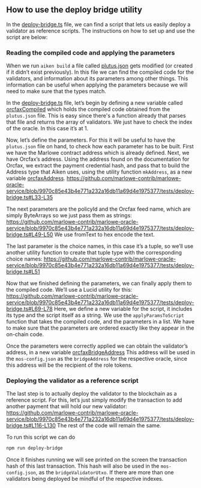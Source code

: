 ## How to use the deploy bridge utility

In the [deploy-bridge.ts](../tests/deploy-bridge.ts) file, we can find a script that lets us easily deploy a validator as reference scripts. The instructions on how to set up and use the script are below:

### Reading the compiled code and applying the parameters

When we run `aiken build` a file called [plutus.json](../on-chain-bridge/plutus.json) gets modified (or created if it didn’t exist previously). In this file we can find the compiled code for the validators, and information about its parameters among other things. This information can be useful when applying the parameters because we will need to make sure that the types match.

In the [deploy-bridge.ts](../tests/deploy-bridge.ts) file, let’s begin by defining a new variable called [orcfaxCompiled](https://github.com/marlowe-contrib/marlowe-oracle-service/blob/9970c85e43b4e771a232a16db11a69d4e1975377/tests/deploy-bridge.ts#L25C1-L25C51) which holds the compiled code obtained from the `plutus.json` file. This is easy since there's a function already that parses that file and returns the array of validators. We just have to check the index of the oracle. In this case it’s at 1.

Now, let’s define the parameters. For this it will be useful to have the `plutus.json` file on hand, to check how each parameter has to be built.
First we have the Marlowe contract address which is already defined. Next, we have Orcfax’s address. Using the address found on the documentation for Orcfax, we extract the payment credential hash, and pass that to build the Address type that Aiken uses, using the utility function `mkAddress`, as a new variable [orcfaxAddress](https://github.com/marlowe-contrib/marlowe-oracle-service/blob/9970c85e43b4e771a232a16db11a69d4e1975377/tests/deploy-bridge.ts#L47).
https://github.com/marlowe-contrib/marlowe-oracle-service/blob/9970c85e43b4e771a232a16db11a69d4e1975377/tests/deploy-bridge.ts#L33-L35


The next parameters are the policyId and the Orcfax feed name, which are simply ByteArrays so we just pass them as strings:
https://github.com/marlowe-contrib/marlowe-oracle-service/blob/9970c85e43b4e771a232a16db11a69d4e1975377/tests/deploy-bridge.ts#L49-L50
We use fromText to hex encode the text.

The last parameter is the choice names, in this case it’s a tuple, so we’ll use another utility function to create that tuple type with the corresponding choice names:
https://github.com/marlowe-contrib/marlowe-oracle-service/blob/9970c85e43b4e771a232a16db11a69d4e1975377/tests/deploy-bridge.ts#L51

Now that we finished defining the parameters, we can finally apply them to the compiled code. We’ll use a Lucid utility for this:
https://github.com/marlowe-contrib/marlowe-oracle-service/blob/9970c85e43b4e771a232a16db11a69d4e1975377/tests/deploy-bridge.ts#L69-L78
Here, we define a new variable for the script, it includes its type and the script itself as a string. We use the `applyParamsToScript` function that takes the compiled code, and the parameters in a list. We have to make sure that the parameters are ordered exactly like they appear in the on-chain code.

Once the parameters were correctly applied we can obtain the validator’s address, in a new variable [orcfaxBridgeAddress](https://github.com/marlowe-contrib/marlowe-oracle-service/blob/9970c85e43b4e771a232a16db11a69d4e1975377/tests/deploy-bridge.ts#L85C1-L85C74)
This address will be used in the `mos-config.json` as the `bridgeAddress` for the respective oracle, since this address will be the recipient of the role tokens.

### Deploying the validator as a reference script

The last step is to actually deploy the validator to the blockchain as a reference script. For this, let’s just simply modify the transaction to add another payment that will hold our new validator:
https://github.com/marlowe-contrib/marlowe-oracle-service/blob/9970c85e43b4e771a232a16db11a69d4e1975377/tests/deploy-bridge.ts#L116-L130
The rest of the code will remain the same.

To run this script we can do

```bash
npm run deploy-bridge
```

Once it finishes running we will see printed on the screen the transaction hash of this last transaction. This hash will also be used in the `mos-config.json`, as the `bridgeValidatorUtxo`. If there are more than one validators being deployed be mindful of the respective indexes.
